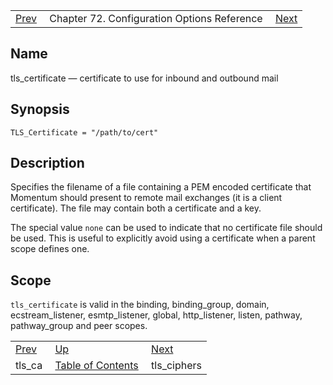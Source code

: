|     |     |     |
| --- | --- | --- |
| [Prev](config.tls_ca)  | Chapter 72. Configuration Options Reference |  [Next](config.tls_ciphers) |

<a name="config.tls_certificate"></a>
## Name

tls_certificate — certificate to use for inbound and outbound mail

## Synopsis

`TLS_Certificate = "/path/to/cert"`

<a name="idp26954464"></a>
## Description

Specifies the filename of a file containing a PEM encoded certificate that Momentum should present to remote mail exchanges (it is a client certificate). The file may contain both a certificate and a key.

The special value `none` can be used to indicate that no certificate file should be used. This is useful to explicitly avoid using a certificate when a parent scope defines one.

<a name="idp26957552"></a>
## Scope

`tls_certificate` is valid in the binding, binding_group, domain, ecstream_listener, esmtp_listener, global, http_listener, listen, pathway, pathway_group and peer scopes.

|     |     |     |
| --- | --- | --- |
| [Prev](config.tls_ca)  | [Up](config.options.ref) |  [Next](config.tls_ciphers) |
| tls_ca  | [Table of Contents](index) |  tls_ciphers |

